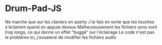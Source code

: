 # Drum-Pad-JS

Ne marche que sur les claviers en azerty
J'ai fais en sorte que les touches s'éclairent quand on appuie dessus 
Malheureusement les fichiers sons sont trop longs, ce qui donne un effet "buggé" sur l'éclairage
Le code n'est pas le problème ici, j'essaierai de modifier les fichiers audio 
